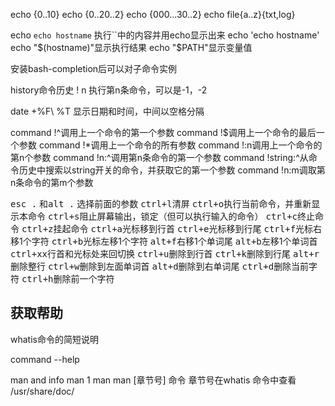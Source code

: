 echo {0..10}
echo {0..20..2}
echo {000...30..2}
echo file{a..z}{txt,log}

echo `echo hostname` 执行``中的内容并用echo显示出来
echo 'echo hostname'
echo "$(hostname)"显示执行结果
echo "$PATH"显示变量值

安装bash-completion后可以对子命令实例

history命令历史
! n 执行第n条命令，可以是-1，-2

date +%F\ %T 显示日期和时间，中间以空格分隔

command !^调用上一个命令的第一个参数
command !$调用上一个命令的最后一个参数
command !*调用上一个命令的所有参数
command !:n调用上一个命令的第n个参数
command !n:^调用第n条命令的第一个参数
command !string:^从命令历史中搜索以string开关的命令，并获取它的第一个参数
command !n:m调取第n条命令的第m个参数

<kbd>esc .</kbd> 和<kbd>alt .</kbd> 选择前面的参数
<kbd>ctrl+l</kbd>清屏
<kbd>ctrl+o</kbd>执行当前命令，并重新显示本命令
<kbd>ctrl+s</kbd>阻止屏幕输出，锁定（但可以执行输入的命令）
<kbd>ctrl+c</kbd>终止命令
<kbd>ctrl+z</kbd>挂起命令
<kbd>ctrl+a</kbd>光标移到行首
<kbd>ctrl+e</kbd>光标移到行尾
<kbd>ctrl+f</kbd>光标右移1个字符
<kbd>ctrl+b</kbd>光标左移1个字符
<kbd>alt+f</kbd>右移1个单词尾
<kbd>alt+b</kbd>左移1个单词首
<kbd>ctrl+xx</kbd>行首和光标处来回切换
<kbd>ctrl+u</kbd>删除到行首
<kbd>ctrl+k</kbd>删除到行尾
<kbd>alt+r</kbd>删除整行
<kbd>ctrl+w</kbd>删除到左面单词首
<kbd>alt+d</kbd>删除到右单词尾
<kbd>ctrl+d</kbd>删除当前字符
<kbd>ctrl+h</kbd>删除前一个字符

## 获取帮助
whatis命令的简短说明

command --help

man and info
man 1 man
man [章节号] 命令
章节号在whatis 命令中查看
/usr/share/doc/

